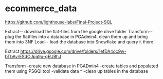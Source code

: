 # ecommerce_data
 
https://github.com/lighthouse-labs/Final-Project-SQL



Extract-- download the flat-files from the google drive folder 
Transform-- plug the flatfiles into a database in PGAdmin4, clean them up and bring them into 3NF
Load-- load the database into Snowflake and query it there

Extract 
https://drive.google.com/drive/folders/1efDA4oc9w-bTbAvrESdOJpg9u-gEUBhJ

Transform
-create new database in PGADmin4
-create tables and populated them using PSGQl tool 
-validate data ^
-clean up tables in the database 